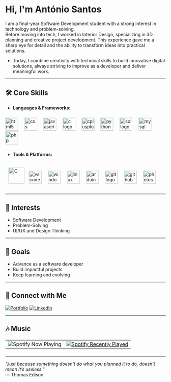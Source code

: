 # Hi, I'm António Santos  

I am a final-year Software Development student with a strong interest in technology and problem-solving.  
Before moving into tech, I worked in Interior Design, specializing in 3D planning and creative project development. This experience gave me a sharp eye for detail and the ability to transform ideas into practical solutions.  

- Today, I combine creativity with technical skills to build innovative digital solutions, always striving to improve as a developer and deliver meaningful work.  

---

## 🛠️ Core Skills
- **Languages & Frameworks:**

###

<div align="left">
  <img src="https://cdn.jsdelivr.net/gh/devicons/devicon/icons/html5/html5-original.svg" height="40" alt="html5 logo"  />
  <img width="12" />
  <img src="https://cdn.jsdelivr.net/gh/devicons/devicon/icons/css3/css3-original.svg" height="40" alt="css logo"  />
  <img width="12" />
  <img src="https://cdn.jsdelivr.net/gh/devicons/devicon/icons/javascript/javascript-original.svg" height="40" alt="javascript logo"  />
  <img width="12" />
  <img src="https://skillicons.dev/icons?i=c" height="40" alt="c logo"  />
  <img width="12" />
  <img src="https://cdn.jsdelivr.net/gh/devicons/devicon/icons/cplusplus/cplusplus-original.svg" height="40" alt="cplusplus logo"  />
  <img width="12" />
  <img src="https://cdn.jsdelivr.net/gh/devicons/devicon/icons/python/python-original.svg" height="40" alt="python logo"  />
  <img width="12" />
  <img src="https://cdn.jsdelivr.net/gh/devicons/devicon@latest/icons/azuresqldatabase/azuresqldatabase-original.svg" height="40" alt="sql logo" />
  <img width="12" />       
  <img src="https://cdn.simpleicons.org/mysql/4479A1" height="40" alt="mysql logo"  />
  <img width="12" />
  <img src="https://cdn.jsdelivr.net/gh/devicons/devicon/icons/php/php-original.svg" height="40" alt="php logo"  />
</div> 

###

- **Tools & Platforms:**

###

<div align="left">
  <a href="https://app.powerbi.com/singleSignOn?ru=https%3A%2F%2Fapp.powerbi.com%2Fhome%3FnoSignUpCheck%3D1" target="_blank"><img style="margin: 10px" src="https://cdn.worldvectorlogo.com/logos/power-bi.svg" alt="C" height="50" /></a> 
  <img src="https://cdn.jsdelivr.net/gh/devicons/devicon/icons/vscode/vscode-original.svg" height="40" alt="vscode logo"  />
  <img width="12" />
  <img src="https://cdn.jsdelivr.net/gh/devicons/devicon/icons/windows8/windows8-original.svg" height="40" alt="windows8 logo"  />
  <img width="12" />
  <img src="https://cdn.jsdelivr.net/gh/devicons/devicon/icons/linux/linux-original.svg" height="40" alt="linux logo"  />
  <img width="12" />
  <img src="https://cdn.jsdelivr.net/gh/devicons/devicon/icons/arduino/arduino-original.svg" height="40" alt="arduino logo"  />
  <img width="12" />
  <img src="https://cdn.jsdelivr.net/gh/devicons/devicon/icons/git/git-original.svg" height="40" alt="git logo"  />
  <img width="12" />
  <img src="https://cdn.jsdelivr.net/gh/devicons/devicon/icons/github/github-original.svg" height="40" alt="github logo"  />
  <img width="12" />
  <img src="https://cdn.jsdelivr.net/gh/devicons/devicon/icons/photoshop/photoshop-plain.svg" height="40" alt="photoshop logo"  />
</div>

###

---

## 📌 Interests
- Software Development  
- Problem-Solving  
- UI/UX and Design Thinking  

---

## 🎯 Goals
- Advance as a software developer  
- Build impactful projects  
- Keep learning and evolving  

---

## 🔗 Connect with Me
[![Portfolio](https://img.shields.io/badge/Portfolio-000?style=for-the-badge&logo=About.me&logoColor=white)](http://portfolio-as.myartsonline.com/) <span>[![LinkedIn](https://img.shields.io/badge/LinkedIn-0A66C2?style=for-the-badge&logo=linkedin&logoColor=white)](https://linkedin.com/in/as-software)  

---

###

<h2 align="left">🎶 Music</h2>

###

<p align="center">
</p>

<table align="center">
  <tr>
    <td align="center">
        <img src="https://spotify-github-profile.kittinanx.com/api/view?uid=noyahpt&cover_image=true&theme=default&show_offline=false&background_color=121212&interchange=false" alt="Spotify Now Playing" />
      </a>
    </td>
    <td align="center">
      <a href="https://open.spotify.com/user/noyahpt">
        <img src="https://spotify-recently-played-readme.vercel.app/api?user=noyahpt&count=7&unique=true" alt="Spotify Recently Played" />
      </a>
    </td>
  </tr>
</table>

###


---

*"Just because something doesn’t do what you planned it to do, doesn’t mean it’s useless."*  
— Thomas Edison  
